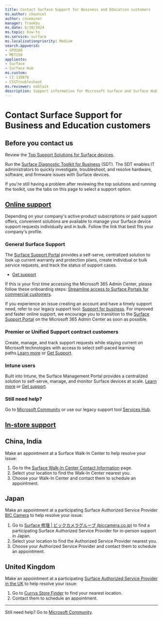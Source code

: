 ```yaml
---
title: Contact Surface Support for Business and Education customers
ms.author: chauncel
author: coveminer
manager: frankbu
ms.date: 6/10/2024
ms.topic: how-to
ms.service: surface
ms.localizationpriority: Medium
search.appverid:
- SPO160
- MET150
appliesto:
- Surface
- Surface Hub
ms.custom: 
- CI 118876
- CSSTroubleshoot 
ms.reviewer: mablaik
description: Support information for Microsoft Surface and Surface Hub products.
---
```


# Contact Surface Support for Business and Education customers

## Before you contact us  

Review the [Top Support Solutions for Surface devices](/surface/support-solutions-surface).

Run the [Surface Diagnostic Toolkit for Business](surface-diagnostic-toolkit-business.md) (SDT). The SDT enables IT administrators to quickly investigate, troubleshoot, and resolve hardware, software, and firmware issues with Surface devices.

If you're still having a problem after reviewing the top solutions and running the toolkit, use the tabs on this page to select a support option.

## [Online support](#tab/online)

Depending on your company's active product subscriptions or paid support offers, convenient solutions are available to manage your Surface device support requests individually and in bulk. Follow the link that best fits your company's profile.

### General Surface Support

The [Surface Support Portal](surface-support-portal.md) provides a self-serve, centralized solution to look up current warranty and protection plans, create individual or bulk service requests, and track the status of support cases. 

- [Get support](https://admin.microsoft.com/adminportal/home#/support/microsoftsurfacesupport)

If this is your first time accessing the Microsoft 365 Admin Center, please follow these onboarding steps: [Streamline access to Surface Portals for commercial customers](streamline-access-surface-portals.md).

If you experience an issue creating an account and have a timely support need,  refer to our legacy support tool: [Support for business](https://support.serviceshub.microsoft.com/supportforbusiness). For improved and faster online support, we encourage you to transition to the [Surface Support Portal](surface-support-portal.md) on the Microsoft 365 Admin Center as soon as possible.

### Premier or Unified Support contract customers

Create, manage, and track support requests while staying current on Microsoft technologies with access to select self-paced learning paths.[Learn more](/services-hub/unified/support/) or [Get Support](https://serviceshub.microsoft.com/support/create).

### Intune users

Built into Intune, the Surface Management Portal provides a centralized solution to self-serve, manage, and monitor Surface devices at scale. [Learn more](surface-management-portal.md) or [Get support](https://endpoint.microsoft.com/).

### Still need help?

Go to [Microsoft Community](https://answers.microsoft.com/) or use our legacy support tool [Services Hub](https://support.serviceshub.microsoft.com/supportforbusiness).

## [In-store support](#tab/instore)

## China, India

Make an appointment at a Surface Walk-In Center to help resolve your issue:

1. Go to the [Surface Walk-In Center Contact Information](https://support.microsoft.com/help/4498593/find-surface-walk-in-center-contact-information) page.
2. Select your location to find the Walk-In Center nearest you.  
3. Choose your Walk-In Center and contact them to schedule an appointment.

## Japan

Make an appointment at a participating Surface Authorized Service Provider [BIC Camera](https://www.biccamera.co.jp/support/surface_repair/) to help resolve your issue:

1. Go to [Surface 修理 | ビックカメラグループ (biccamera.co.jp)](https://www.biccamera.co.jp/support/surface_repair/apply/#shops) to find a participating Surface Authorized Service Provider for in-person support in Japan.
2. Select your location to find the Authorized Service Provider nearest you.
3. Choose your Authorized Service Provider and contact them to schedule an appointment.

## United Kingdom

Make an appointment at a participating [Surface Authorized Service Provider in the UK](https://support.microsoft.com/en-us/surface/find-authorized-service-provider-contact-information-for-the-united-kingdom-dc17aa1a-9e77-46b6-aa10-f5a2557406bd) to help resolve your issue:

1. Go to [Currys Store Finder](https://www.currys.co.uk/store-finder) to find your nearest location.
2. Contact them to schedule an appointment.

---

Still need help? Go to [Microsoft Community](https://answers.microsoft.com/).
